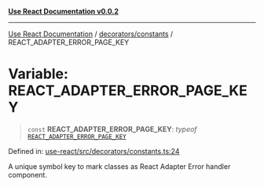 [**Use React Documentation v0.0.2**](../../../README.md)

***

[Use React Documentation](../../../modules.md) / [decorators/constants](../README.md) / REACT\_ADAPTER\_ERROR\_PAGE\_KEY

# Variable: REACT\_ADAPTER\_ERROR\_PAGE\_KEY

> `const` **REACT\_ADAPTER\_ERROR\_PAGE\_KEY**: *typeof* [`REACT_ADAPTER_ERROR_PAGE_KEY`](REACT_ADAPTER_ERROR_PAGE_KEY.md)

Defined in: [use-react/src/decorators/constants.ts:24](https://github.com/stonemjs/use-react/blob/9a749b225241b8e0ac2a5483904ca8322927b1d4/src/decorators/constants.ts#L24)

A unique symbol key to mark classes as React Adapter Error handler component.
